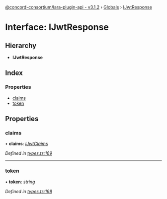 [@concord-consortium/lara-plugin-api - v3.1.2](../README.md) › [Globals](../globals.md) › [IJwtResponse](ijwtresponse.md)

# Interface: IJwtResponse

## Hierarchy

* **IJwtResponse**

## Index

### Properties

* [claims](ijwtresponse.md#claims)
* [token](ijwtresponse.md#token)

## Properties

###  claims

• **claims**: *[IJwtClaims](ijwtclaims.md)*

*Defined in [types.ts:169](../../../lara-typescript/src/plugin-api/types.ts#L169)*

___

###  token

• **token**: *string*

*Defined in [types.ts:168](../../../lara-typescript/src/plugin-api/types.ts#L168)*
